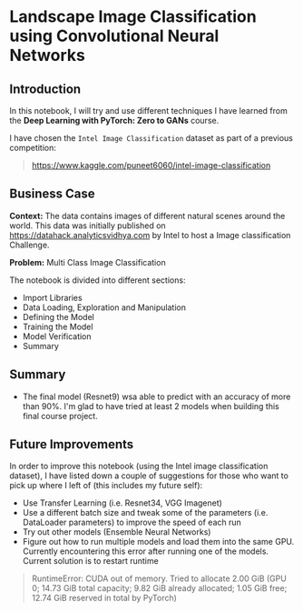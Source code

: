 # Landscape Image Classification using Convolutional Neural Networks
## Introduction
In this notebook, I will try and use different techniques I have learned from the **Deep Learning with PyTorch: Zero to GANs** course.

I have chosen the `Intel Image Classification` dataset as part of a previous competition:

> https://www.kaggle.com/puneet6060/intel-image-classification

## Business Case
**Context:** The data contains images of different natural scenes around the world.
This data was initially published on https://datahack.analyticsvidhya.com by Intel to host a Image classification Challenge.

**Problem:** Multi Class Image Classification

The notebook is divided into different sections:
* Import Libraries
* Data Loading, Exploration and Manipulation
* Defining the Model
* Training the Model
* Model Verification
* Summary

## Summary
* The final model (Resnet9) wsa able to predict with an accuracy of more than 90%. I'm glad to have tried at least 2 models when building this final course project.

## Future Improvements
In order to improve this notebook (using the Intel image classification dataset), I have listed down a couple of suggestions for those who want to pick up where I left of (this includes my future self):
* Use Transfer Learning (i.e. Resnet34, VGG Imagenet)
* Use a different batch size and tweak some of the parameters (i.e. DataLoader parameters) to improve the speed of each run
* Try out other models (Ensemble Neural Networks)
* Figure out how to run multiple models and load them into the same GPU. Currently encountering this error after running one of the models. Current solution is to restart runtime
> RuntimeError: CUDA out of memory. Tried to allocate 2.00 GiB (GPU 0; 14.73 GiB total capacity; 9.82 GiB already allocated; 1.05 GiB free; 12.74 GiB reserved in total by PyTorch)


